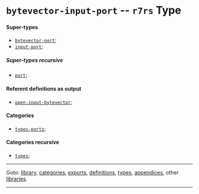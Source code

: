 

<a id='type__r7rs__bytevector-input-port'></a>

# `bytevector-input-port` -- `r7rs` Type


<a id='type__r7rs__bytevector-input-port__super-types'></a>

#### Super-types

 * [`bytevector-port`](../../r7rs/types/bytevector-port.md#type__r7rs__bytevector-port);
 * [`input-port`](../../r7rs/types/input-port.md#type__r7rs__input-port);


<a id='type__r7rs__bytevector-input-port__super-types-recursive'></a>

##### Super-types recursive

 * [`port`](../../r7rs/types/port.md#type__r7rs__port);


<a id='type__r7rs__bytevector-input-port__referent-definitions-output'></a>

#### Referent definitions as output

 * [`open-input-bytevector`](../../r7rs/definitions/open-input-bytevector.md#definition__r7rs__open-input-bytevector);


<a id='type__r7rs__bytevector-input-port__categories'></a>

#### Categories

 * [`types-ports`](../../r7rs/categories/types-ports.md#category__r7rs__types-ports);


<a id='type__r7rs__bytevector-input-port__categories-recursive'></a>

#### Categories recursive

 * [`types`](../../r7rs/categories/types.md#category__r7rs__types);

----

Goto: [library](../../r7rs/_index.md#library__r7rs), [categories](../../r7rs/categories/_index.md#toc__r7rs__categories), [exports](../../r7rs/exports/_index.md#toc__r7rs__exports), [definitions](../../r7rs/definitions/_index.md#toc__r7rs__definitions), [types](../../r7rs/types/_index.md#toc__r7rs__types), [appendices](../../r7rs/appendices/_index.md#toc__r7rs__appendices), other [libraries](../../_libraries.md#toc__libraries).

----

